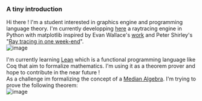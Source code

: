 ### A tiny introduction

Hi there ! I'm a student interested in graphics engine and programming language theory. I'm currently developping [here]() a raytracing engine in Python with matplotlib inspired by Evan Wallace's [work](https://madebyevan.com/webgl-path-tracing/) and Peter Shirley's "[Ray tracing in one week-end](https://raytracing.github.io/books/RayTracingInOneWeekend.html)".    
![image](https://user-images.githubusercontent.com/100862816/156632215-eb646c9d-cc69-4d27-8149-22ab6c982991.png)

I'm currently learning [Lean](https://leanprover.github.io/about/) which is a functional programming language like Coq that aim to formalize mathematics. I'm using it as a theorem prover and hope to contribute in the near future !  
As a challenge im formalizing the concept of a [Median Algebra](https://en.wikipedia.org/wiki/Median_algebra). I'm trying to prove the following theorem:   
![image](https://user-images.githubusercontent.com/100862816/156631070-11076391-7307-46d4-8dff-df5758cbdafd.png)


